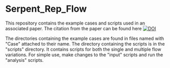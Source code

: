 # Serpent_Rep_Flow

This repository contains the example cases and scripts used in an associated paper. The citation from the paper can be found here [![DOI](https://zenodo.org/badge/241170492.svg)](https://zenodo.org/badge/latestdoi/241170492)

The directories containing the example cases are found in files named with "Case" attached to their name. The directory containing the scripts is in the "scripts" directory. It contains scripts for both the single and multiple flow variations. For simple use, make changes to the "input" scripts and run the "analysis" scripts.
